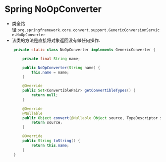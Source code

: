# Spring NoOpConverter
- 类全路径:`org.springframework.core.convert.support.GenericConversionService.NoOpConverter`
- 该类的方法是直接将对象返回没有做任何操作.


```java
	private static class NoOpConverter implements GenericConverter {

		private final String name;

		public NoOpConverter(String name) {
			this.name = name;
		}

		@Override
		public Set<ConvertiblePair> getConvertibleTypes() {
			return null;
		}

		@Override
		@Nullable
		public Object convert(@Nullable Object source, TypeDescriptor sourceType, TypeDescriptor targetType) {
			return source;
		}

		@Override
		public String toString() {
			return this.name;
		}
	}

```